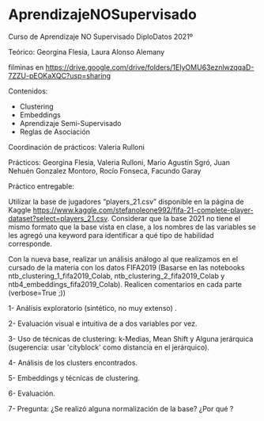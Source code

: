 # AprendizajeNOSupervisado
Curso de Aprendizaje NO Supervisado DiploDatos 2021º

Teórico: Georgina Flesia, Laura Alonso Alemany

filminas en https://drive.google.com/drive/folders/1EIyOMU63eznlwzqqaD-7ZZU-pEOKaXQC?usp=sharing

Contenidos:
- Clustering
- Embeddings
- Aprendizaje Semi-Supervisado
- Reglas de Asociación 

Coordinación de prácticos: Valeria Rulloni

Prácticos: Georgina Flesia, Valeria Rulloni, Mario Agustín Sgró, Juan Nehuén Gonzalez Montoro, Rocío Fonseca, Facundo Garay


Práctico entregable:

Utilizar la base de jugadores “players_21.csv” disponible en la página de Kaggle https://www.kaggle.com/stefanoleone992/fifa-21-complete-player-dataset?select=players_21.csv. Considerar que la base 2021 no tiene el mismo formato que la base vista en clase, a los nombres de las variables se les agregó una keyword para identificar a qué tipo de habilidad corresponde.

Con la nueva base, realizar un análisis análogo al que realizamos en el cursado de la materia con los datos FIFA2019 (Basarse en las notebooks ntb_clustering_1_fifa2019_Colab, ntb_clustering_2_fifa2019_Colab y ntb4_embeddings_fifa2019_Colab). Realicen comentarios en cada parte (verbose=True ;))

1- Análisis exploratorio (sintético, no muy extenso) .

2- Evaluación visual  e intuitiva de a dos variables por vez.

3- Uso de técnicas de clustering: k-Medias, Mean Shift y Alguna jerárquica (sugerencia: usar 'cityblock' como distancia en el jerárquico).

4- Análisis de los clusters encontrados.

5- Embeddings y técnicas de clustering.

6- Evaluación.

7- Pregunta: ¿Se realizó alguna normalización de la base? ¿Por qué ?

